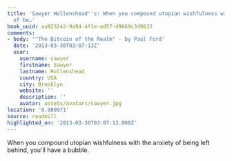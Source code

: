 ```yaml
---
title: 'Sawyer Hollenshead''s: When you compound utopian wishfulness with the anxiety
  of be…'
book_uuid: aa923242-9a94-4f1e-ad57-d9669c3d9633
comments:
- body: '"The Bitcoin of the Realm" - by Paul Ford'
  date: '2013-03-30T03:07:13Z'
  user:
    username: sawyer
    firstname: Sawyer
    lastname: Hollenshead
    country: USA
    city: Brooklyn
    website: ''
    description: ''
    avatar: assets/avatars/sawyer.jpg
location: '0.989971'
source: readmill
highlighted_on: '2013-03-30T03:07:13.000Z'
---
```


When you compound utopian wishfulness with the anxiety of being left behind, you'll have a bubble.
